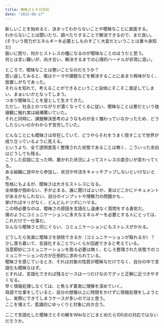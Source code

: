 ```yaml
---
title: 曖昧さとその対応
date: "2022-08-17"
---
```


新しいことを始めると、決まってわからないことや曖昧なことに直面する。</br>
わからないことは聞いたり、調べたりすることで解消できるので、まだ良い。</br>
(そういう努力がエネルギーを必要としものすごく大変だということは重々承知だ)</br>
扱いに困り、何かとストレスの種になるのが曖昧なことのほうだと思う。</br>
何とは言い難いが、向き合い、解決するまでの心理的ハードルが非常に高い。</br>

ところで、曖昧なことは悪いことなのだろうか？</br>
思い返してみると、僕はテーマや課題などを解決することにあまり興味がなく、放置しがちであった。</br>
それらを知れて、考えることができるということ自体にそこそこ満足してしまい、まぁいいかとなってしまう。</br>
つまり曖昧なことを是として生きてきた。</br>
ただし、社会とのつながりが濃くなってくるに従い、曖昧なことは悪だという価値観に触れ実は結構驚いていた。</br>
それと同時に、課題解決思考のようなものが全く備わっていなかったため、どうしたらいいのかわからず苦労していた。</br>

どんなことにも曖昧さは存在していて、どうやらそれをうまく隠すことで世界が成り立っているように見える。</br>
というより、全て透明度高く整理された状態であることは無く、こういった余白はどうしても残る。</br>
こうした前提に立った時、置かれた状況によってストレスの度合いが変わってくる。</br>
ある組織に途中から参加し、状況や作法をキャッチアップしないといけないとき。</br>
性格にもよるが、曖昧さは大きなストレスになる。</br>
全体像が掴めない、手が止まる、誰に聞けばよいか、実はどこかにドキュメントがあるかもしれない、自分のインプットや理解力の問題かも…</br>
挙げればキリがなく、どんどんドツボにハマる。</br>
この時必要なのは、曖昧さの原因を言語化し遠慮なく質問をする勇気だ。</br>
僕のようにコミュニケーションに多大なエネルギーを必要とする人にとっては、これだけで一仕事だ。</br>
なんなら曖昧さと同じぐらい、コミュニケーションにもストレスがかかる。</br>

どうしたら気楽に曖昧さを排除できるか（コミュニケーションが取れるか）？</br>
少し落ち着いて、言語化することでいくらか回避できると考えている。</br>
当意即妙にコミュニケーションを取る必要は無く、むしろ整理された状態でのコミュニケーションの方が圧倒的に求められている。</br>
曖昧さを感じているとき、それは対象の性質が曖昧なだけでなく、自分の中で言語化も曖昧なはず。</br>
とすれば、言語化できれば残るピースは一つだけなのでグッと正解に近づきやすくなる。</br>
早く情報処理しなくては、と焦らず着実に理解を深めていく。</br>
母語で仕事をしていると、自分の想像以上に時間をかけずに情報処理をしようとし、実際にできてしまうケースが多いのではと思う。</br>
ここを堪えて、意識的にゆっくりと対象に向き合う。</br>

ここで言語化した曖昧さとその解をWikiなどにまとめたら100点の対応ではないだろうか。</br>
